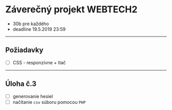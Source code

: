 # Záverečný projekt WEBTECH2
- 30b pre každého
- deadline 19.5.2019 23:59

---

## Požiadavky
- [ ] CSS - responzívne + tlač

---

## Úloha č.3
- [ ] generovanie hesiel
- [ ] načítanie ```csv``` súboru pomocou ```PHP```
